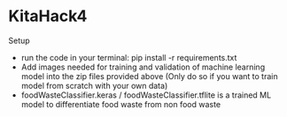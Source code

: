 # KitaHack4

Setup
- run the code in your terminal: pip install -r requirements.txt
- Add images needed for training and validation of machine learning model into the zip files provided above (Only do so if you want to train model from scratch with your own data)
- foodWasteClassifier.keras / foodWasteClassifier.tflite is a trained ML model to differentiate food waste from non food waste 
